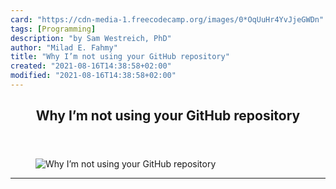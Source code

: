 ```yaml
---
card: "https://cdn-media-1.freecodecamp.org/images/0*OqUuHr4YvJjeGWDn"
tags: [Programming]
description: "by Sam Westreich, PhD"
author: "Milad E. Fahmy"
title: "Why I’m not using your GitHub repository"
created: "2021-08-16T14:38:58+02:00"
modified: "2021-08-16T14:38:58+02:00"
---
```

<div class="site-wrapper">
<main id="site-main" class="site-main outer">
<div class="inner">
<article class="post-full post tag-programming tag-github tag-technology tag-learning tag-life-lessons ">
<header class="post-full-header">
<h1 class="post-full-title">Why I’m not using your GitHub repository</h1>
</header>
<figure class="post-full-image">
<picture>
<source media="(max-width: 700px)" sizes="1px" srcset="data:image/gif;base64,R0lGODlhAQABAIAAAAAAAP///yH5BAEAAAAALAAAAAABAAEAAAIBRAA7 1w">
<source media="(min-width: 701px)" sizes="(max-width: 800px) 400px,
(max-width: 1170px) 700px,
1400px" srcset="https://cdn-media-1.freecodecamp.org/images/0*OqUuHr4YvJjeGWDn 300w,
https://cdn-media-1.freecodecamp.org/images/0*OqUuHr4YvJjeGWDn 600w,
https://cdn-media-1.freecodecamp.org/images/0*OqUuHr4YvJjeGWDn 1000w,
https://cdn-media-1.freecodecamp.org/images/0*OqUuHr4YvJjeGWDn 2000w">
<img onerror="this.style.display='none'" src="https://cdn-media-1.freecodecamp.org/images/0*OqUuHr4YvJjeGWDn" alt="Why I’m not using your GitHub repository">
</picture>
</figure>
<section class="post-full-content">
<div class="post-content medium-migrated-article">
</div>
<hr>
</section>
</article>
</div>
</main>
</div>
<!-- Google Tag Manager (noscript) -->
<!-- End Google Tag Manager (noscript) -->
